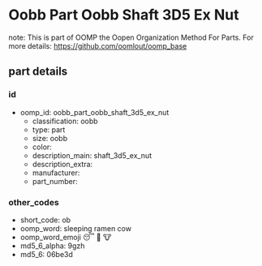 # Oobb Part Oobb Shaft 3D5 Ex Nut  

note: This is part of OOMP the Oopen Organization Method For Parts. For more details: https://github.com/oomlout/oomp_base

##  part details





### id
* oomp_id: oobb_part_oobb_shaft_3d5_ex_nut
  * classification: oobb
  * type: part
  * size: oobb
  * color: 
  * description_main: shaft_3d5_ex_nut
  * description_extra: 
  * manufacturer: 
  * part_number: 

### other_codes
* short_code: ob
* oomp_word: sleeping ramen cow
* oomp_word_emoji :sleeping: :ramen: :cow:
* md5_6_alpha: 9gzh
* md5_6: 06be3d